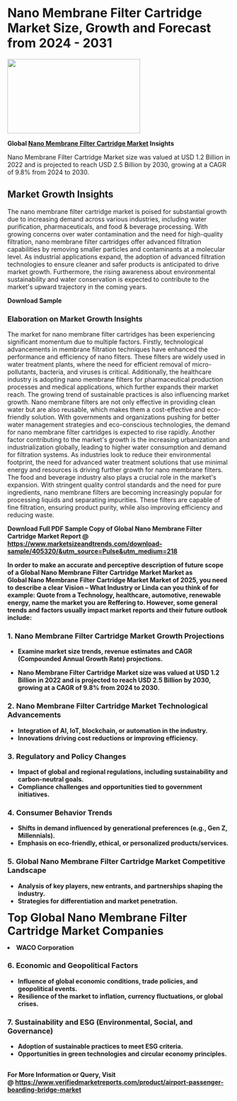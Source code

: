 <H1>Nano Membrane Filter Cartridge Market Size, Growth and Forecast from 2024 - 2031</H1><img class="aligncenter size-medium wp-image-584254" src="https://thirdeyenews.in/wp-content/uploads/2024/09/Global-Market-Research-300x168.jpeg" alt="" width="300" height="168" /><p><strong>Global&nbsp;<a href="https://www.marketsizeandtrends.com/download-sample/405320/&amp;utm_source=Pulse&amp;utm_medium=218">Nano Membrane Filter Cartridge Market</a> Insights</strong></p><p>Nano Membrane Filter Cartridge Market size was valued at USD 1.2 Billion in 2022 and is projected to reach USD 2.5 Billion by 2030, growing at a CAGR of 9.8% from 2024 to 2030.</p><p><h2>Market Growth Insights</h2> The nano membrane filter cartridge market is poised for substantial growth due to increasing demand across various industries, including water purification, pharmaceuticals, and food & beverage processing. With growing concerns over water contamination and the need for high-quality filtration, nano membrane filter cartridges offer advanced filtration capabilities by removing smaller particles and contaminants at a molecular level. As industrial applications expand, the adoption of advanced filtration technologies to ensure cleaner and safer products is anticipated to drive market growth. Furthermore, the rising awareness about environmental sustainability and water conservation is expected to contribute to the market's upward trajectory in the coming years. <p><strong>Download Sample</strong></p> <h3>Elaboration on Market Growth Insights</h3> The market for nano membrane filter cartridges has been experiencing significant momentum due to multiple factors. Firstly, technological advancements in membrane filtration techniques have enhanced the performance and efficiency of nano filters. These filters are widely used in water treatment plants, where the need for efficient removal of micro-pollutants, bacteria, and viruses is critical. Additionally, the healthcare industry is adopting nano membrane filters for pharmaceutical production processes and medical applications, which further expands their market reach. The growing trend of sustainable practices is also influencing market growth. Nano membrane filters are not only effective in providing clean water but are also reusable, which makes them a cost-effective and eco-friendly solution. With governments and organizations pushing for better water management strategies and eco-conscious technologies, the demand for nano membrane filter cartridges is expected to rise rapidly. Another factor contributing to the market's growth is the increasing urbanization and industrialization globally, leading to higher water consumption and demand for filtration systems. As industries look to reduce their environmental footprint, the need for advanced water treatment solutions that use minimal energy and resources is driving further growth for nano membrane filters. The food and beverage industry also plays a crucial role in the market's expansion. With stringent quality control standards and the need for pure ingredients, nano membrane filters are becoming increasingly popular for processing liquids and separating impurities. These filters are capable of fine filtration, ensuring product purity, while also improving efficiency and reducing waste. <p><strong></p><p><span class=""><strong>Download Full PDF Sample Copy of Global Nano Membrane Filter Cartridge Market Report</strong> @ <a href="https://www.marketsizeandtrends.com/download-sample/405320/&amp;utm_source=Pulse&amp;utm_medium=218" target="_blank">https://www.marketsizeandtrends.com/download-sample/405320/&amp;utm_source=Pulse&amp;utm_medium=218</a></span></p><p>In order to make an accurate and perceptive description of future scope of a Global&nbsp;Nano Membrane Filter Cartridge Market Market as Global&nbsp;Nano Membrane Filter Cartridge Market Market of 2025, you need to describe a clear Vision &ndash; What Industry or Linda can you think of for example: Quote from a Technology, healthcare, automotive, renewable energy, name the market you are Reffering to. However, some general trends and factors usually impact market reports and their future outlook include:</p><h3>1.&nbsp;<strong>Nano Membrane Filter Cartridge Market Growth Projections</strong></h3><ul><li>Examine market size trends, revenue estimates and CAGR (Compounded Annual Growth Rate) projections.</li><li><p>Nano Membrane Filter Cartridge Market size was valued at USD 1.2 Billion in 2022 and is projected to reach USD 2.5 Billion by 2030, growing at a CAGR of 9.8% from 2024 to 2030.</p></li></ul><h3>2.&nbsp;<strong>Nano Membrane Filter Cartridge Market Technological Advancements</strong></h3><ul><li>Integration of AI, IoT, blockchain, or automation in the industry.</li><li>Innovations driving cost reductions or improving efficiency.</li></ul><h3>3.&nbsp;<strong>Regulatory and Policy Changes</strong></h3><ul><li>Impact of global and regional regulations, including sustainability and carbon-neutral goals.</li><li>Compliance challenges and opportunities tied to government initiatives.</li></ul><h3>4.&nbsp;<strong>Consumer Behavior Trends</strong></h3><ul><li>Shifts in demand influenced by generational preferences (e.g., Gen Z, Millennials).</li><li>Emphasis on eco-friendly, ethical, or personalized products/services.</li></ul><h3>5.&nbsp;<strong>Global Nano Membrane Filter Cartridge Market Competitive Landscape</strong></h3><ul><li>Analysis of key players, new entrants, and partnerships shaping the industry.</li><li>Strategies for differentiation and market penetration.</li></ul><p data-pm-slice="1 1 []"><span style="color: inherit; font-family: inherit; font-size: 25px;">Top Global Nano Membrane Filter Cartridge Market Companies</span></p><div class="" data-test-id=""><p><li>WACO Corporation</li></p></div><h3>6.&nbsp;<strong>Economic and Geopolitical Factors</strong></h3><ul><li>Influence of global economic conditions, trade policies, and geopolitical events.</li><li>Resilience of the market to inflation, currency fluctuations, or global crises.</li></ul><h3>7.&nbsp;<strong>Sustainability and ESG (Environmental, Social, and Governance)</strong></h3><ul><li>Adoption of sustainable practices to meet ESG criteria.</li><li>Opportunities in green technologies and circular economy principles.</li></ul><h2><strong style="font-size: 14px;">For More Information or Query, Visit @&nbsp;</strong><a style="background-color: #ffffff; font-size: 14px;" href="https://www.marketsizeandtrends.com/report/nano-membrane-filter-cartridge-market/" target="_blank">https://www.verifiedmarketreports.com/product/airport-passenger-boarding-bridge-market</a></h2>
